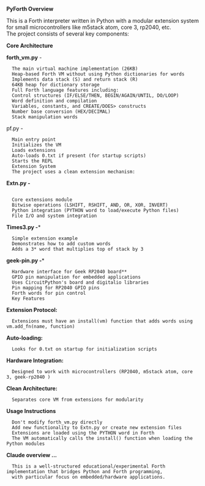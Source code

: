 **PyForth Overview**

This is a Forth interpreter written in Python with a modular extension system for small microcontrollers like m5stack atom, core 3, rp2040, etc. \
The project consists of several key components:



**Core Architecture**

**forth_vm.py** -
~~~
  The main virtual machine implementation (26KB)
  Heap-based Forth VM without using Python dictionaries for words
  Implements data stack (S) and return stack (R)
  64KB heap for dictionary storage
  Full Forth language features including:
  Control structures (IF/ELSE/THEN, BEGIN/AGAIN/UNTIL, DO/LOOP)
  Word definition and compilation
  Variables, constants, and CREATE/DOES> constructs
  Number base conversion (HEX/DECIMAL)
  Stack manipulation words
~~~

pf.py -
~~~
  Main entry point
  Initializes the VM
  Loads extensions
  Auto-loads 0.txt if present (for startup scripts)
  Starts the REPL
  Extension System
  The project uses a clean extension mechanism:
~~~
**Extn.py -** 
~~~

  Core extensions module
  Bitwise operations (LSHIFT, RSHIFT, AND, OR, XOR, INVERT)
  Python integration (PYTHON word to load/execute Python files)
  File I/O and system integration
~~~

**Times3.py -***
~~~
  Simple extension example
  Demonstrates how to add custom words
  Adds a 3* word that multiplies top of stack by 3
~~~

**geek-pin.py -***
~~~
  Hardware interface for Geek RP2040 board**
  GPIO pin manipulation for embedded applications
  Uses CircuitPython's board and digitalio libraries
  Pin mapping for RP2040 GPIO pins
  Forth words for pin control
  Key Features
~~~

**Extension Protocol:** 
~~~
  Extensions must have an install(vm) function that adds words using vm.add_fn(name, function)
~~~

**Auto-loading:** 
~~~
  Looks for 0.txt on startup for initialization scripts
~~~

**Hardware Integration:** 

~~~
  Designed to work with microcontrollers (RP2040, m5stack atom, core 3, geek-rp2040 )
~~~

**Clean Architecture:** 
~~~
  Separates core VM from extensions for modularity
~~~

**Usage Instructions**
~~~
  Don't modify forth_vm.py directly
  Add new functionality to Extn.py or create new extension files
  Extensions are loaded using the PYTHON word in Forth
  The VM automatically calls the install() function when loading the Python modules
~~~

**Claude overview ...**
~~~
  This is a well-structured educational/experimental Forth implementation that bridges Python and Forth programming, 
  with particular focus on embedded/hardware applications.
~~~
